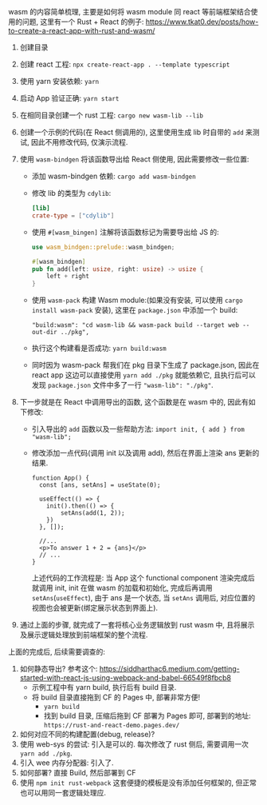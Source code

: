 
wasm 的内容简单梳理, 主要是如何将 wasm module 同 react 等前端框架结合使用的问题, 这里有一个 Rust + React 的例子: https://www.tkat0.dev/posts/how-to-create-a-react-app-with-rust-and-wasm/

1. 创建目录
1. 创建 react 工程: `npx create-react-app . --template typescript`
1. 使用 yarn 安装依赖: `yarn`
1. 启动 App 验证正确: `yarn start`
1. 在相同目录创建一个 rust 工程: `cargo new wasm-lib --lib`
1. 创建一个示例的代码(在 React 侧调用的), 这里使用生成 lib 时自带的 `add` 来测试, 因此不用修改代码, 仅演示流程.
1. 使用 `wasm-bindgen` 将该函数导出给 React 侧使用, 因此需要修改一些位置:
    - 添加 wasm-bindgen 依赖: `cargo add wasm-bindgen`
    - 修改 lib 的类型为 `cdylib`: 

        ```toml
        [lib]
        crate-type = ["cdylib"]
        ```

    - 使用 `#[wasm_bingen]` 注解将该函数标记为需要导出给 JS 的:

        ```rust
        use wasm_bindgen::prelude::wasm_bindgen;

        #[wasm_bindgen]
        pub fn add(left: usize, right: usize) -> usize {
            left + right
        }
        ```

    - 使用 `wasm-pack` 构建 Wasm module:(如果没有安装, 可以使用 `cargo install wasm-pack` 安装), 这里在 `package.json` 中添加一个 build:

        ```
        "build:wasm": "cd wasm-lib && wasm-pack build --target web --out-dir ../pkg",
        ```
    
    - 执行这个构建看是否成功: `yarn build:wasm`
    - 同时因为 wasm-pack 帮我们在 pkg 目录下生成了 package.json, 因此在 react app 这边可以直接使用 `yarn add ./pkg` 就能依赖它, 且执行后可以发现 `package.json` 文件中多了一行 `"wasm-lib": "./pkg"`.
1. 下一步就是在 React 中调用导出的函数, 这个函数是在 wasm 中的, 因此有如下修改:
    - 引入导出的 `add` 函数以及一些帮助方法: `import init, { add } from "wasm-lib";`
    - 修改添加一点代码(调用 init 以及调用 add), 然后在界面上渲染 ans 更新的结果.

        ```tsx
        function App() {
          const [ans, setAns] = useState(0);

          useEffect(() => {
            init().then(() => {
                setAns(add(1, 2));
            })
          }, []);

          //...
          <p>To answer 1 + 2 = {ans}</p>
          // ...
        }
        ```

        上述代码的工作流程是: 当 App 这个 functional component 渲染完成后就调用 init, init 在做 wasm 的加载和初始化, 完成后再调用 `setAns`(`useEffect`), 由于 ans 是一个状态, 当 `setAns` 调用后, 对应位置的视图也会被更新(绑定展示状态到界面上).

1. 通过上面的步骤, 就完成了一套将核心业务逻辑放到 rust wasm 中, 且将展示及展示逻辑处理放到前端框架的整个流程.

上面的完成后, 后续需要调查的:

1. 如何静态导出? 参考这个: https://siddharthac6.medium.com/getting-started-with-react-js-using-webpack-and-babel-66549f8fbcb8
    - 示例工程中有 yarn build, 执行后有 build 目录.
    - 将 build 目录直接拖到 CF 的 Pages 中, 部署非常方便!
        - `yarn build`
        - 找到 build 目录, 压缩后拖到 CF 部署为 Pages 即可, 部署到的地址: `https://rust-and-react-demo.pages.dev/`
1. 如何对应不同的构建配置(debug, release)?
1. 使用 web-sys 的尝试: 引入是可以的. 每次修改了 rust 侧后, 需要调用一次 `yarn add ./pkg`.
1. 引入 wee 内存分配器: 引入了.
1. 如何部署? 直接 Build, 然后部署到 CF
1. 使用 `npm init rust-webpack` 这套便捷的模板是没有添加任何框架的, 但正常也可以用同一套逻辑处理应.